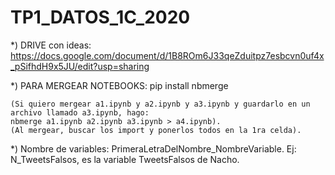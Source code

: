 # TP1_DATOS_1C_2020

*) DRIVE con ideas: https://docs.google.com/document/d/1B8ROm6J33qeZduitpz7esbcvn0uf4x_pSifhdH9x5JU/edit?usp=sharing

*) PARA MERGEAR NOTEBOOKS: pip install nbmerge

    (Si quiero mergear a1.ipynb y a2.ipynb y a3.ipynb y guardarlo en un archivo llamado a3.ipynb, hago:
    nbmerge a1.ipynb a2.ipynb a3.ipynb > a4.ipynb).
    (Al mergear, buscar los import y ponerlos todos en la 1ra celda).

*) Nombre de variables: PrimeraLetraDelNombre_NombreVariable. Ej: N_TweetsFalsos, es la variable TweetsFalsos de Nacho.
